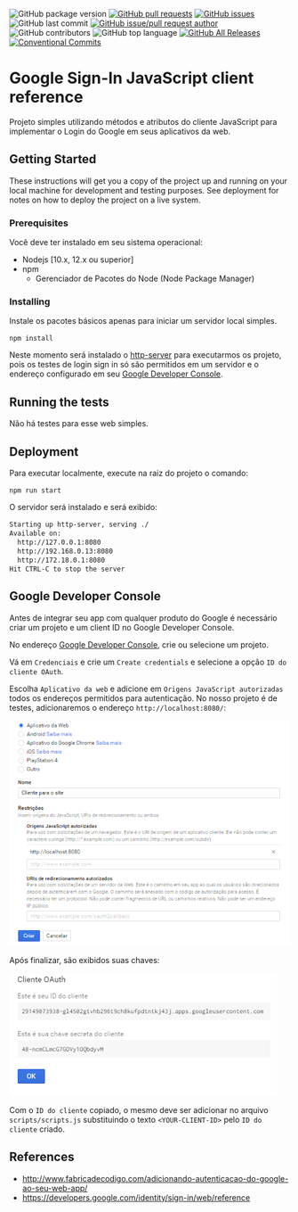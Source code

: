 ![GitHub package version](https://img.shields.io/github/package-json/v/danielso2007/google-sign-in-javascript-client-reference.svg)
[![GitHub pull requests](https://img.shields.io/github/issues-pr-raw/danielso2007/google-sign-in-javascript-client-reference.svg)](https://github.com/danielso2007/google-sign-in-javascript-client-reference/pulls)
[![GitHub issues](https://img.shields.io/github/issues/danielso2007/google-sign-in-javascript-client-reference.svg)](https://github.com/danielso2007/google-sign-in-javascript-client-reference/issues?q=is%3Aopen+is%3Aissue)
![GitHub last commit](https://img.shields.io/github/last-commit/danielso2007/google-sign-in-javascript-client-reference.svg)
[![GitHub issue/pull request author](https://img.shields.io/github/issues/detail/u/danielso2007/google-sign-in-javascript-client-reference/1.svg)](https://github.com/danielso2007/google-sign-in-javascript-client-reference/pulls)
![GitHub contributors](https://img.shields.io/github/contributors/danielso2007/google-sign-in-javascript-client-reference.svg)
![GitHub top language](https://img.shields.io/github/languages/top/danielso2007/google-sign-in-javascript-client-reference.svg)
[![GitHub All Releases](https://img.shields.io/github/downloads/danielso2007/google-sign-in-javascript-client-reference/total.svg)](https://github.com/danielso2007/google-sign-in-javascript-client-reference/archive/master.zip)
[![Conventional Commits](https://img.shields.io/badge/Conventional%20Commits-1.0.0-yellow.svg)](https://conventionalcommits.org)

# Google Sign-In JavaScript client reference

Projeto simples utilizando métodos e atributos do cliente JavaScript para implementar o Login do Google em seus aplicativos da web.

## Getting Started

These instructions will get you a copy of the project up and running on your local machine for development and testing purposes. See deployment for notes on how to deploy the project on a live system.

### Prerequisites

Você deve ter instalado em seu sistema operacional:
- Nodejs [10.x, 12.x ou superior]
- npm
  - Gerenciador de Pacotes do Node (Node Package Manager)

### Installing

Instale os pacotes básicos apenas para iniciar um servidor local simples.

```
npm install
```

Neste momento será instalado o [http-server](https://www.npmjs.com/package/http-server) para executarmos os projeto, pois os testes de login sign in só são permitidos em um servidor e o endereço configurado em seu [Google Developer Console](https://console.developers.google.com/).

## Running the tests

Não há testes para esse web simples.

## Deployment

Para executar localmente, execute na raiz do projeto o comando:

```
npm run start
```

O servidor será instalado e será exibido:
```
Starting up http-server, serving ./
Available on:
  http://127.0.0.1:8080
  http://192.168.0.13:8080
  http://172.18.0.1:8080
Hit CTRL-C to stop the server
```

## Google Developer Console

Antes de integrar seu app com qualquer produto do Google é necessário criar um projeto e um client ID no Google Developer Console.

No endereço [Google Developer Console](https://console.developers.google.com/), crie ou selecione um projeto.

Vá em `Credenciais` e crie um `Create credentials` e selecione a opção `ID do cliente OAuth`.

Escolha `Aplicativo da web` e adicione em `Origens JavaScript autorizadas` todos os endereços permitidos para autenticação. No nosso projeto é de testes, adicionaremos o endereço `http://localhost:8080/`:

![Create credentials](google01.png)

Após finalizar, são exibidos suas chaves:

![Create credentials](google02.png)

Com o `ID do cliente` copiado, o mesmo deve ser adicionar no arquivo `scripts/scripts.js` substituindo o texto `<YOUR-CLIENT-ID>` pelo `ID do cliente` criado.

## References

* http://www.fabricadecodigo.com/adicionando-autenticacao-do-google-ao-seu-web-app/
* https://developers.google.com/identity/sign-in/web/reference